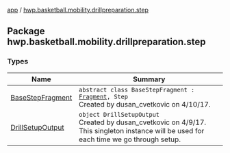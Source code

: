 [app](../index.md) / [hwp.basketball.mobility.drillpreparation.step](.)

## Package hwp.basketball.mobility.drillpreparation.step

### Types

| Name | Summary |
|---|---|
| [BaseStepFragment](-base-step-fragment/index.md) | `abstract class BaseStepFragment : `[`Fragment`](https://developer.android.com/reference/android/support/v4/app/Fragment.html)`, Step`<br>Created by dusan_cvetkovic on 4/10/17. |
| [DrillSetupOutput](-drill-setup-output/index.md) | `object DrillSetupOutput`<br>Created by dusan_cvetkovic on 4/9/17. This singleton instance will be used for each time we go through setup. |
